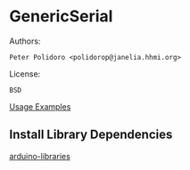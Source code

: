 # GenericSerial

Authors:

    Peter Polidoro <polidorop@janelia.hhmi.org>

License:

    BSD


[Usage Examples](./examples)

## Install Library Dependencies

[arduino-libraries](https://github.com/janelia-arduino/arduino-libraries)
